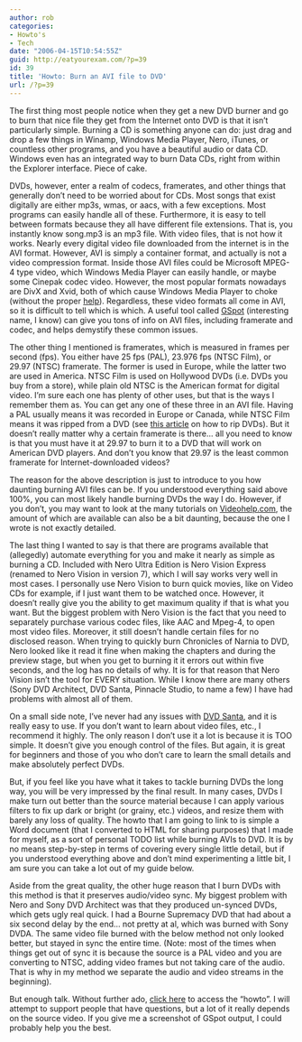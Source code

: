 ```yaml
---
author: rob
categories:
- Howto's
- Tech
date: "2006-04-15T10:54:55Z"
guid: http://eatyourexam.com/?p=39
id: 39
title: 'Howto: Burn an AVI file to DVD'
url: /?p=39
---
```

The first thing most people notice when they get a new DVD burner and go to burn that nice file they get from the Internet onto DVD is that it isn&#8217;t particularly simple. Burning a CD is something anyone can do: just drag and drop a few things in Winamp, Windows Media Player, Nero, iTunes, or countless other programs, and you have a beautiful audio or data CD. Windows even has an integrated way to burn Data CDs, right from within the Explorer interface. Piece of cake.

DVDs, however, enter a realm of codecs, framerates, and other things that generally don&#8217;t need to be worried about for CDs. Most songs that exist digitally are either mp3s, wmas, or aacs, with a few exceptions. Most programs can easily handle all of these. Furthermore, it is easy to tell between formats because they all have different file extensions. That is, you instantly know song.mp3 is an mp3 file. With video files, that is not how it works. Nearly every digital video file downloaded from the internet is in the AVI format. However, AVI is simply a container format, and actually is not a video compression format. Inside those AVI files could be Microsoft MPEG-4 type video, which Windows Media Player can easily handle, or maybe some Cinepak codec video. However, the most popular formats nowadays are DivX and Xvid, both of which cause Windows Media Player to choke (without the proper <a target="_blank" title="FFDShow Video Decoder" href="http://sourceforge.net/projects/ffdshow">help</a>). Regardless, these video formats all come in AVI, so it is difficult to tell which is which. A useful tool called <a target="_blank" title="GSpot Codec Info Tool" href="http://www.headbands.com/gspot/">GSpot</a> (interesting name, I know) can give you tons of info on AVI files, including framerate and codec, and helps demystify these common issues.

The other thing I mentioned is framerates, which is measured in frames per second (fps). You either have 25 fps (PAL), 23.976 fps (NTSC Film), or 29.97 (NTSC) framerate. The former is used in Europe, while the latter two are used in America. NTSC Film is used on Hollywood DVDs (i.e. DVDs you buy from a store), while plain old NTSC is the American format for digital video. I&#8217;m sure each one has plenty of other uses, but that is the ways I remember them as. You can get any one of these three in an AVI file. Having a PAL usually means it was recorded in Europe or Canada, while NTSC Film means it was ripped from a DVD (see [this article](http://eatyourexam.com/?p=13 "Howto: Ripping DVDs") on how to rip DVDs). But it doesn&#8217;t really matter why a certain framerate is there&#8230; all you need to know is that you must have it at 29.97 to burn it to a DVD that will work on American DVD players. And don&#8217;t you know that 29.97 is the least common framerate for Internet-downloaded videos?

The reason for the above description is just to introduce to you how daunting burning AVI files can be. If you understood everything said above 100%, you can most likely handle burning DVDs the way I do. However, if you don&#8217;t, you may want to look at the many tutorials on <a title="VideoHelp: DVD Guides" target="_blank" href="http://videohelp.com">Videohelp.com</a>, the amount of which are available can also be a bit daunting, because the one I wrote is not exactly detailed.

The last thing I wanted to say is that there are programs available that (allegedly) automate everything for you and make it nearly as simple as burning a CD. Included with Nero Ultra Edition is Nero Vision Express (renamed to Nero Vision in version 7), which I will say works very well in most cases. I personally use Nero Vision to burn quick movies, like on Video CDs for example, if I just want them to be watched once. However, it doesn&#8217;t really give you the ability to get maximum quality if that is what you want. But the biggest problem with Nero Vision is the fact that you need to separately purchase various codec files, like AAC and Mpeg-4, to open most video files. Moreover, it still doesn&#8217;t handle certain files for no disclosed reason. When trying to quickly burn Chronicles of Narnia to DVD, Nero looked like it read it fine when making the chapters and during the preview stage, but when you get to burning it it errors out within five seconds, and the log has no details of why. It is for that reason that Nero Vision isn&#8217;t the tool for EVERY situation. While I know there are many others (Sony DVD Architect, DVD Santa, Pinnacle Studio, to name a few) I have had problems with almost all of them.

On a small side note, I&#8217;ve never had any issues with <a title="DVD Santa DVD Authoring Software" target="_blank" href="http://www.dvdsanta.com/">DVD Santa</a>, and it is really easy to use. If you don&#8217;t want to learn about video files, etc., I recommend it highly. The only reason I don&#8217;t use it a lot is because it is TOO simple. It doesn&#8217;t give you enough control of the files. But again, it is great for beginners and those of you who don&#8217;t care to learn the small details and make absolutely perfect DVDs.

But, if you feel like you have what it takes to tackle burning DVDs the long way, you will be very impressed by the final result. In many cases, DVDs I make turn out better than the source material because I can apply various filters to fix up dark or bright (or grainy, etc.) videos, and resize them with barely any loss of quality. The howto that I am going to link to is simple a Word document (that I converted to HTML for sharing purposes) that I made for myself, as a sort of personal TODO list while burning AVIs to DVD. It is by no means step-by-step in terms of covering every single little detail, but if you understood everything above and don&#8217;t mind experimenting a little bit, I am sure you can take a lot out of my guide below.

Aside from the great quality, the other huge reason that I burn DVDs with this method is that it preserves audio/video sync. My biggest problem with Nero and Sony DVD Architect was that they produced un-synced DVDs, which gets ugly real quick. I had a Bourne Supremacy DVD that had about a six second delay by the end&#8230; not pretty at al, which was burned with Sony DVDA. The same video file burned with the below method not only looked better, but stayed in sync the entire time. (Note: most of the times when things get out of sync it is because the source is a PAL video and you are converting to NTSC, adding video frames but not taking care of the audio. That is why in my method we separate the audio and video streams in the beginning).

But enough talk. Without further ado, <a title="How to burn an AVI file to DVD" target="_blank" href="http://eatyourexam.com/my-sites/howto.htm">click here</a> to access the &#8220;howto&#8221;. I will attempt to support people that have questions, but a lot of it really depends on the source video. If you give me a screenshot of GSpot output, I could probably help you the best.